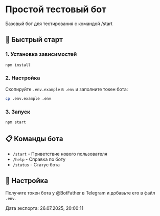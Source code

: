 # Простой тестовый бот

Базовый бот для тестирования с командой /start

## 🚀 Быстрый старт

### 1. Установка зависимостей
```bash
npm install
```

### 2. Настройка
Скопируйте `.env.example` в `.env` и заполните токен бота:
```bash
cp .env.example .env
```

### 3. Запуск
```bash
npm start
```

## 📋 Команды бота

- `/start` - Приветствие нового пользователя
- `/help` - Справка по боту
- `/status` - Статус бота

## 🔧 Настройка

Получите токен бота у @BotFather в Telegram и добавьте его в файл `.env`.

Дата экспорта: 26.07.2025, 20:00:11
